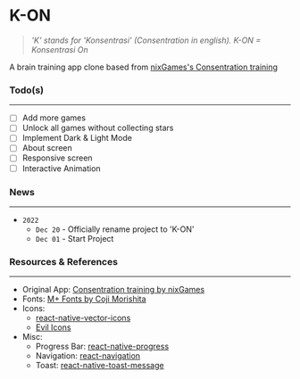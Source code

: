# K-ON
> *'K' stands for 'Konsentrasi' (Consentration in english). K-ON = Konsentrasi On*

A brain training app clone based from [nixGames's Consentration training](https://play.google.com/store/apps/details?id=com.nixgames.concentration&hl=en&gl=US)

### Todo(s)
---
- [ ] Add more games
- [ ] Unlock all games without collecting stars
- [ ] Implement Dark & Light Mode
- [ ] About screen
- [ ] Responsive screen
- [ ] Interactive Animation

### News
---
- `2022`
  - `Dec 20` - Officially rename project to 'K-ON'
  - `Dec 01` - Start Project

### Resources & References
---
- Original App: [Consentration training by nixGames](https://play.google.com/store/apps/details?id=com.nixgames.concentration&hl=en&gl=US)
- Fonts: [M+ Fonts by Coji Morishita](https://mplusfonts.github.io/)
- Icons: 
  - [react-native-vector-icons](https://github.com/oblador/react-native-vector-icons)
  - [Evil Icons](https://evil-icons.io/)
- Misc: 
  - Progress Bar: [react-native-progress](https://github.com/oblador/react-native-progress)
  - Navigation: [react-navigation](https://reactnavigation.org/)
  - Toast: [react-native-toast-message](https://github.com/calintamas/react-native-toast-message)